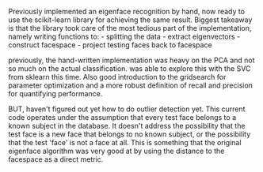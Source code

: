 Previously implemented an eigenface recognition by hand, now ready to use the 
scikit-learn library for achieving the same result. Biggest takeaway is that the library
took care of the most tedious part of the implementation, namely writing functions to:
            - splitting the data
            - extract eigenvectors
            - construct facespace
            - project testing faces back to facespace

previously, the hand-written implementation was heavy on the PCA and not so much on the
actual classification. was able to explore this with the SVC from sklearn this time. 
Also good introduction to the gridsearch for parameter optimization and a more robust
definition of recall and precision for quantifying performance.

BUT, haven't figured out yet how to do outlier detection yet. This current code operates
under the assumption that every test face belongs to a known subject in the database. It 
doesn't address the possibility that the test face is a new face that belongs to no known
subject, or the possibility that the test 'face' is not a face at all. This is something
that the original eigenface algorithm was very good at by using the distance to the facespace
as a direct metric. 